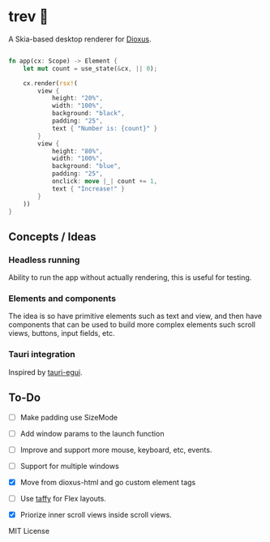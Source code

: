 # trev 🧩

A Skia-based desktop renderer for [Dioxus](https://dioxuslabs.com).

```rust

fn app(cx: Scope) -> Element {
    let mut count = use_state(&cx, || 0);

    cx.render(rsx!(
        view {
            height: "20%",
            width: "100%",
            background: "black",
            padding: "25",
            text { "Number is: {count}" }
        }
        view {
            height: "80%",
            width: "100%",
            background: "blue",
            padding: "25",
            onclick: move |_| count += 1,
            text { "Increase!" }
        }
    ))
}
```

## Concepts / Ideas
### Headless running
Ability to run the app without actually rendering, this is useful for testing.

### Elements and components
The idea is so have primitive elements such as text and view, and then have components that can be used to build more complex elements such scroll views, buttons, input fields, etc.

### Tauri integration
Inspired by [tauri-egui](https://github.com/tauri-apps/tauri-egui).

## To-Do
- [ ] Make padding use SizeMode
- [ ] Add window params to the launch function
- [ ] Improve and support more mouse, keyboard, etc, events.
- [ ] Support for multiple windows
- [x] Move from dioxus-html and go custom element tags
- [ ] Use [taffy](https://github.com/dioxusLabs/taffy) for Flex layouts.
- [x] Priorize inner scroll views inside scroll views.


MIT License